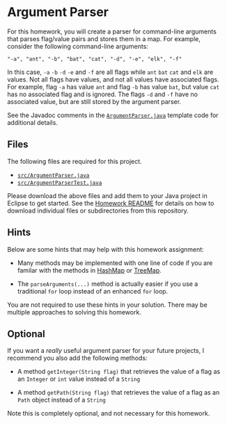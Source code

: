 Argument Parser
=================================================

For this homework, you will create a parser for command-line arguments that parses flag/value pairs and stores them in a map. For example, consider the following command-line arguments:

```
"-a", "ant", "-b", "bat", "cat", "-d", "-e", "elk", "-f"
```

In this case, `-a` `-b` `-d` `-e` and `-f` are all flags while `ant` `bat` `cat` and `elk` are values. Not all flags have values, and not all values have associated flags. For example, flag `-a` has value `ant` and flag `-b` has value `bat`, but value `cat` has no associated flag and is ignored. The flags `-d` and `-f` have no associated value, but are still stored by the argument parser.

See the Javadoc comments in the [`ArgumentParser.java`](src/ArgumentParser.java) template code for additional details.

## Files ##

The following files are required for this project.

- [`src/ArgumentParser.java`](src/ArgumentParser.java)
- [`src/ArgumentParserTest.java`](src/ArgumentParserTest.java)

Please download the above files and add them to your Java project in Eclipse to get started. See the [Homework README](../README.md) for details on how to download individual files or subdirectories from this repository.

## Hints ##

Below are some hints that may help with this homework assignment:

- Many methods may be implemented with one line of code if you are familar with the methods in [HashMap](http://docs.oracle.com/javase/7/docs/api/java/util/HashMap.html) or [TreeMap](http://docs.oracle.com/javase/7/docs/api/java/util/TreeMap.html).

- The `parseArguments(...)` method is actually easier if you use a traditional `for` loop instead of an enhanced `for` loop. 

You are not required to use these hints in your solution. There may be multiple approaches to solving this homework.

## Optional ##

If you want a _really_ useful argument parser for your future projects, I recommend you also add the following methods:

- A method `getInteger(String flag)` that retrieves the value of a flag as an `Integer` or `int` value instead of a `String`

- A method `getPath(String flag)` that retrieves the value of a flag as an `Path` object instead of a `String`

Note this is completely optional, and not necessary for this homework.
